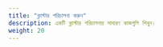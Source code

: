 ```yaml
---
title: "ক্লাস্টার পরিচালনা করুন"
description: একটি ক্লাস্টার পরিচালনার সাধারণ কাজগুলি শিখুন।
weight: 20
---
```


